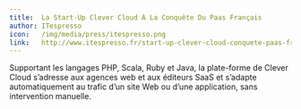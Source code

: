 ```yaml
---
title:  La Start-Up Clever Cloud À La Conquête Du Paas Français
author: ITespresso
icon:   /img/media/press/itespresso.png
link:   http://www.itespresso.fr/start-up-clever-cloud-conquete-paas-francais-57870.html
---
```

Supportant les langages PHP, Scala, Ruby et Java, la plate-forme de Clever Cloud s’adresse aux agences web et aux éditeurs SaaS et s’adapte automatiquement au trafic d’un site Web ou d’une application, sans intervention manuelle.